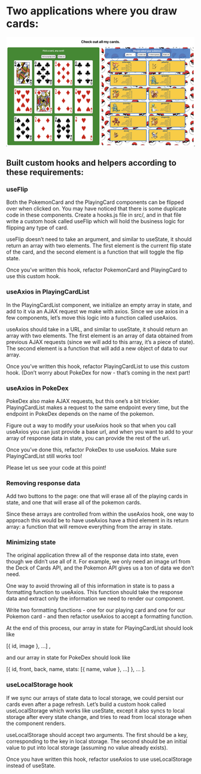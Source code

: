 # Two applications where you draw cards:

![pic1](./public/app.png)

## Built custom hooks and helpers according to these requirements:

### useFlip

Both the PokemonCard and the PlayingCard components can be flipped over when clicked on. You may have noticed that there is some duplicate code in these components. Create a hooks.js file in src/, and in that file write a custom hook called useFlip which will hold the business logic for flipping any type of card.

useFlip doesn’t need to take an argument, and similar to useState, it should return an array with two elements. The first element is the current flip state of the card, and the second element is a function that will toggle the flip state.

Once you’ve written this hook, refactor PokemonCard and PlayingCard to use this custom hook.

### useAxios in PlayingCardList

In the PlayingCardList component, we initialize an empty array in state, and add to it via an AJAX request we make with axios. Since we use axios in a few components, let’s move this logic into a function called useAxios.

useAxios should take in a URL, and similar to useState, it should return an array with two elements. The first element is an array of data obtained from previous AJAX requests (since we will add to this array, it’s a piece of state). The second element is a function that will add a new object of data to our array.

Once you’ve written this hook, refactor PlayingCardList to use this custom hook. (Don’t worry about PokeDex for now - that’s coming in the next part!

### useAxios in PokeDex

PokeDex also make AJAX requests, but this one’s a bit trickier. PlayingCardList makes a request to the same endpoint every time, but the endpoint in PokeDex depends on the name of the pokemon.

Figure out a way to modify your useAxios hook so that when you call useAxios you can just provide a base url, and when you want to add to your array of response data in state, you can provide the rest of the url.

Once you’ve done this, refactor PokeDex to use useAxios. Make sure PlayingCardList still works too!

Please let us see your code at this point!

### Removing response data

Add two buttons to the page: one that will erase all of the playing cards in state, and one that will erase all of the pokemon cards.

Since these arrays are controlled from within the useAxios hook, one way to approach this would be to have useAxios have a third element in its return array: a function that will remove everything from the array in state.

### Minimizing state

The original application threw all of the response data into state, even though we didn’t use all of it. For example, we only need an image url from the Deck of Cards API, and the Pokemon API gives us a ton of data we don’t need.

One way to avoid throwing all of this information in state is to pass a formatting function to useAxios. This function should take the response data and extract only the information we need to render our component.

Write two formatting functions - one for our playing card and one for our Pokemon card - and then refactor useAxios to accept a formatting function.

At the end of this process, our array in state for PlayingCardList should look like

[{ id, image }, ...] ,

and our array in state for PokeDex should look like

[{ id, front, back, name, stats: [{ name, value }, ...] }, ... ].

### useLocalStorage hook

If we sync our arrays of state data to local storage, we could persist our cards even after a page refresh. Let’s build a custom hook called useLocalStorage which works like useState, except it also syncs to local storage after every state change, and tries to read from local storage when the component renders.

useLocalStorage should accept two arguments. The first should be a key, corresponding to the key in local storage. The second should be an initial value to put into local storage (assuming no value already exists).

Once you have written this hook, refactor useAxios to use useLocalStorage instead of useState.
